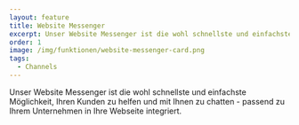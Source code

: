 ```yaml
---
layout: feature
title: Website Messenger
excerpt: Unser Website Messenger ist die wohl schnellste und einfachste Möglichkeit, Ihren Kunden zu helfen und mit Ihnen zu chatten - passend zu Ihrem Unternehmen in Ihre Webseite integriert.
order: 1
image: /img/funktionen/website-messenger-card.png
tags:
  - Channels
---
```


Unser Website Messenger ist die wohl schnellste und einfachste Möglichkeit, Ihren Kunden zu helfen und mit Ihnen zu chatten - passend zu Ihrem Unternehmen in Ihre Webseite integriert.
